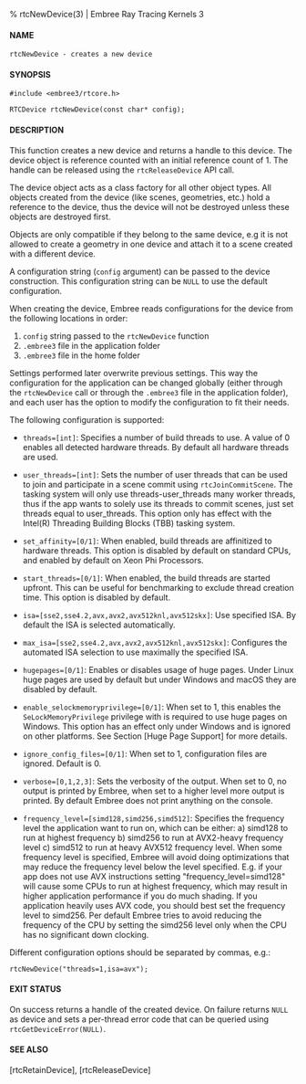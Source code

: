 % rtcNewDevice(3) | Embree Ray Tracing Kernels 3

#### NAME

    rtcNewDevice - creates a new device

#### SYNOPSIS

    #include <embree3/rtcore.h>

    RTCDevice rtcNewDevice(const char* config);

#### DESCRIPTION

This function creates a new device and returns a handle to this
device. The device object is reference counted with an initial
reference count of 1. The handle can be released using the
`rtcReleaseDevice` API call.

The device object acts as a class factory for all other object
types. All objects created from the device (like scenes, geometries,
etc.) hold a reference to the device, thus the device will not be
destroyed unless these objects are destroyed first.

Objects are only compatible if they belong to the same device, e.g it
is not allowed to create a geometry in one device and attach it to a
scene created with a different device.

A configuration string (`config` argument) can be passed to the
device construction. This configuration string can be `NULL` to use
the default configuration.

When creating the device, Embree reads configurations for the device
from the following locations in order:

1) `config` string passed to the `rtcNewDevice` function
2) `.embree3` file in the application folder
3) `.embree3` file in the home folder

Settings performed later overwrite previous settings. This way the
configuration for the application can be changed globally (either
through the `rtcNewDevice` call or through the `.embree3` file in the
application folder), and each user has the option to modify the
configuration to fit their needs.

The following configuration is supported:

+ `threads=[int]`: Specifies a number of build threads to use. A value
  of 0 enables all detected hardware threads. By default all hardware
  threads are used.

+ `user_threads=[int]`: Sets the number of user threads that can be
  used to join and participate in a scene commit using
  `rtcJoinCommitScene`. The tasking system will only use
  threads-user_threads many worker threads, thus if the app wants to
  solely use its threads to commit scenes, just set threads equal to
  user_threads. This option only has effect with the Intel(R)
  Threading Building Blocks (TBB) tasking system.

+ `set_affinity=[0/1]`: When enabled, build threads are affinitized to
  hardware threads. This option is disabled by default on standard
  CPUs, and enabled by default on Xeon Phi Processors.

+ `start_threads=[0/1]`: When enabled, the build threads are started 
  upfront. This can be useful for benchmarking to exclude thread
  creation time. This option is disabled by default.

+ `isa=[sse2,sse4.2,avx,avx2,avx512knl,avx512skx]`: Use specified
  ISA. By default the ISA is selected automatically.

+ `max_isa=[sse2,sse4.2,avx,avx2,avx512knl,avx512skx]`: Configures the
  automated ISA selection to use maximally the specified ISA.

+ `hugepages=[0/1]`: Enables or disables usage of huge pages. Under
  Linux huge pages are used by default but under Windows and macOS
  they are disabled by default.

+ `enable_selockmemoryprivilege=[0/1]`: When set to 1, this enables the
  `SeLockMemoryPrivilege` privilege with is required to use huge pages
  on Windows. This option has an effect only under Windows and is
  ignored on other platforms. See Section [Huge Page Support] for more
  details.

+  `ignore_config_files=[0/1]`: When set to 1, configuration files are
   ignored. Default is 0.

+  `verbose=[0,1,2,3]`: Sets the verbosity of the output. When set to
   0, no output is printed by Embree, when set to a higher level more
   output is printed. By default Embree does not print anything on the
   console.

+ `frequency_level=[simd128,simd256,simd512]`: Specifies the frequency
   level the application want to run on, which can be either:
   a) simd128 to run at highest frequency
   b) simd256 to run at AVX2-heavy frequency level
   c) simd512 to run at heavy AVX512 frequency level.
   When some frequency level is specified, Embree will avoid doing
   optimizations that may reduce the frequency level below the level
   specified. E.g. if your app does not use AVX instructions setting
   "frequency_level=simd128" will cause some CPUs to run at highest
   frequency, which may result in higher application performance if
   you do much shading. If you application heavily uses
   AVX code, you should best set the frequency level to simd256.
   Per default Embree tries to avoid reducing the frequency of the
   CPU by setting the simd256 level only when the CPU has no significant
   down clocking.

Different configuration options should be separated by commas, e.g.:

    rtcNewDevice("threads=1,isa=avx");

#### EXIT STATUS

On success returns a handle of the created device. On failure returns
`NULL` as device and sets a per-thread error code that can be queried
using `rtcGetDeviceError(NULL)`.

#### SEE ALSO

[rtcRetainDevice], [rtcReleaseDevice]
